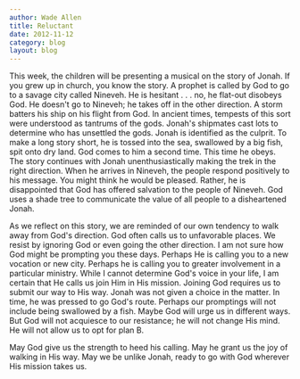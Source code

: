 ```yaml
---
author: Wade Allen
title: Reluctant
date: 2012-11-12
category: blog
layout: blog
---
```


This week, the children will be presenting a musical on the story of Jonah. If you grew up in church, you know the story. A prophet is called by God to go to a savage city called Nineveh. He is hesitant . . . no, he flat-out disobeys God. He doesn't go to Nineveh; he takes off in the other direction. A storm batters his ship on his flight from God. In ancient times, tempests of this sort were understood as tantrums of the gods. Jonah's shipmates cast lots to determine who has unsettled the gods. Jonah is identified as the culprit. To make a long story short, he is tossed into the sea, swallowed by a big fish, spit onto dry land. God comes to him a second time. This time he obeys. The story continues with Jonah unenthusiastically making the trek in the right direction. When he arrives in Nineveh, the people respond positively to his message. You might think he would be pleased. Rather, he is disappointed that God has offered salvation to the people of Nineveh. God uses a shade tree to communicate the value of all people to a disheartened Jonah. 

As we reflect on this story, we are reminded of our own tendency to walk away from God's direction. God often calls us to unfavorable places. We resist by ignoring God or even going the other direction. I am not sure how God might be prompting you these days. Perhaps He is calling you to a new vocation or new city. Perhaps he is calling you to greater involvement in a particular ministry. While I cannot determine God's voice in your life, I am certain that He calls us join Him in His mission. Joining God requires us to submit our way to His way. Jonah was not given a choice in the matter. In time, he was pressed to go God's route. Perhaps our promptings will not include being swallowed by a fish. Maybe God will urge us in different ways. But God will not acquiesce to our resistance; he will not change His mind. He will not allow us to opt for plan B.

May God give us the strength to heed his calling. May he grant us the joy of walking in His way. May we be unlike Jonah, ready to go with God wherever His mission takes us.
